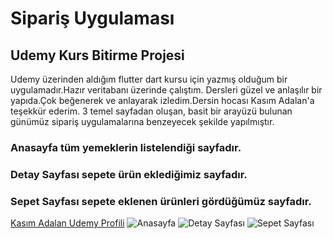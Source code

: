 # Sipariş Uygulaması
## Udemy Kurs Bitirme Projesi
Udemy üzerinden aldığım flutter dart kursu için yazmış olduğum bir uygulamadır.Hazır veritabanı üzerinde çalıştım.
Dersleri güzel ve anlaşılır bir yapıda.Çok beğenerek ve anlayarak izledim.Dersin hocası Kasım Adalan'a teşekkür ederim.
3 temel sayfadan oluşan, basit bir arayüzü bulunan günümüz sipariş uygulamalarına benzeyecek şekilde yapılmıştır.
### Anasayfa tüm yemeklerin listelendiği sayfadır.
### Detay Sayfası sepete ürün eklediğimiz sayfadır.
### Sepet Sayfası sepete eklenen ürünleri gördüğümüz sayfadır.

[Kasım Adalan Udemy Profili](https://www.udemy.com/user/kasim-adalan-2/)
![Anasayfa](https://github.com/user-attachments/assets/2351a9ba-fdfc-4b31-85a3-ecfaac8f0661)
![Detay Sayfası](https://github.com/user-attachments/assets/6b1115d6-66e4-41d5-b7a1-1751d67988b4)
![Sepet Sayfası](https://github.com/user-attachments/assets/4175c88e-d441-448d-96a5-bad518f0b686)

